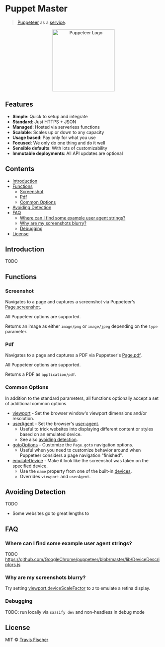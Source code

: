 # Puppet Master

> [Puppeteer](https://pptr.dev) as a [service](https://puppet-master.sh).

<p align="center">
  <a href="https://puppet-master.sh" title="Puppet Master">
    <img src="https://raw.githubusercontent.com/saasify-sh/puppet-master/master/media/puppeteer-logo.png" alt="Puppeteer Logo" width="200" />
  </a>
</p>

## Features

- **Simple**: Quick to setup and integrate
- **Standard**: Just HTTPS + JSON
- **Managed**: Hosted via serverless functions
- **Scalable**: Scales up or down to any capacity
- **Usage based**: Pay only for what you use
- **Focused**: We only do one thing and do it well
- **Sensible defaults**: With lots of customizability
- **Immutable deployments**: All API updates are optional

## Contents

<!-- toc -->

- [Introduction](#introduction)
- [Functions](#functions)
  * [Screenshot](#screenshot)
  * [Pdf](#pdf)
  * [Common Options](#common-options)
- [Avoiding Detection](#avoiding-detection)
- [FAQ](#faq)
  * [Where can I find some example user agent strings?](#where-can-i-find-some-example-user-agent-strings)
  * [Why are my screenshots blurry?](#why-are-my-screenshots-blurry)
  * [Debugging](#debugging)
- [License](#license)

<!-- tocstop -->

## Introduction

TODO

## Functions

### Screenshot

Navigates to a page and captures a screenshot via Puppeteer's [Page.screenshot](https://pptr.dev/#?product=Puppeteer&version=v1.19.0&show=api-pagescreenshotoptions).

All Puppeteer options are supported.

Returns an image as either `image/png` or `image/jpeg` depending on the `type` parameter.

### Pdf

Navigates to a page and captures a PDF via Puppeteer's [Page.pdf](https://pptr.dev/#?product=Puppeteer&version=v1.19.0&show=api-pagepdfoptions).

All Puppeteer options are supported.

Returns a PDF as `application/pdf`.

### Common Options

In addition to the standard parameters, all functions optionally accept a set of additional common options.

- [viewport](https://pptr.dev/#?product=Puppeteer&version=v1.19.0&show=api-pagesetviewportviewport) - Set the browser window's viewport dimensions and/or resolution.
- [userAgent](https://pptr.dev/#?product=Puppeteer&version=v1.19.0&show=api-pagesetuseragentuseragent) - Set the browser's [user-agent](https://developer.mozilla.org/en-US/docs/Web/HTTP/Headers/User-Agent).
  - Useful to trick websites into displaying different content or styles based on an emulated device.
  - See also [avoiding detection](#avoiding-detection).
- [gotoOptions](https://pptr.dev/#?product=Puppeteer&version=v1.19.0&show=api-pagegotourl-options) - Customize the `Page.goto` navigation options.
  - Useful when you need to customize behavior around when Puppeteer considers a page navigation "finished".
- [emulateDevice](https://pptr.dev/#?product=Puppeteer&version=v1.19.0&show=api-pageemulateoptions) - Make it look like the screenshot was taken on the specified device.
  - Use the `name` property from one of the built-in [devices](https://github.com/GoogleChrome/puppeteer/blob/master/lib/DeviceDescriptors.js).
  - Overrides `viewport` and `userAgent`.

## Avoiding Detection

TODO
- Some websites go to great lengths to

## FAQ

### Where can I find some example user agent strings?

TODO
https://github.com/GoogleChrome/puppeteer/blob/master/lib/DeviceDescriptors.js

### Why are my screenshots blurry?

Try setting [viewport.deviceScaleFactor](https://pptr.dev/#?product=Puppeteer&version=v1.19.0&show=api-pagesetviewportviewport) to `2` to emulate a retina display.

### Debugging

TODO: run locally via `saasify dev` and non-headless in debug mode

## License

MIT © [Travis Fischer](https://transitivebullsh.it)
